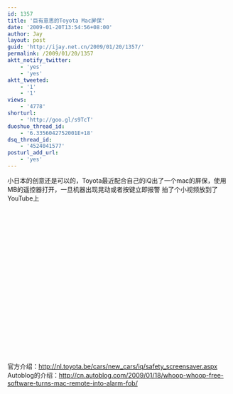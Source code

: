 ```yaml
---
id: 1357
title: '巨有意思的Toyota Mac屏保'
date: '2009-01-20T13:54:56+08:00'
author: Jay
layout: post
guid: 'http://ijay.net.cn/2009/01/20/1357/'
permalink: /2009/01/20/1357
aktt_notify_twitter:
    - 'yes'
    - 'yes'
aktt_tweeted:
    - '1'
    - '1'
views:
    - '4778'
shorturl:
    - 'http://goo.gl/s9TcT'
duoshuo_thread_id:
    - '6.3356042752001E+18'
dsq_thread_id:
    - '4524041577'
posturl_add_url:
    - 'yes'
---
```


小日本的创意还是可以的，Toyota最近配合自己的iQ出了一个mac的屏保，使用MB的遥控器打开，一旦机器出现晃动或者按键立即报警
拍了个小视频放到了YouTube上
<div class="youtube-video"><object width="425" height="344"><param name="movie" value="http://www.youtube.com/v/bZL9WrichBM&amp;hl=zh_CN&amp;fs=1"> </param><param name="allowFullScreen" value="true"> </param><param name="allowscriptaccess" value="always"> </param><embed src="http://www.youtube.com/v/bZL9WrichBM&amp;hl=zh_CN&amp;fs=1" type="application/x-shockwave-flash" allowscriptaccess="always" allowfullscreen="true" width="425" height="344"> </embed></object></div>
官方介绍：<a href="http://nl.toyota.be/cars/new_cars/iq/safety_screensaver.aspx" target="_blank" rel="noopener">http://nl.toyota.be/cars/new_cars/iq/safety_screensaver.aspx</a>
Autoblog的介绍：<a href="http://www.autoblog.com" target="_blank" rel="noopener">http://cn.autoblog.com/2009/01/18/whoop-whoop-free-software-turns-mac-remote-into-alarm-fob/</a>